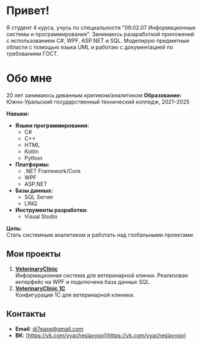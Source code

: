# Привет!

Я студент 4 курса, учусь по специальности "09.02.07 Информационные системы и программирование". Занимаюсь разаработкой приложений с использованием C#, WPF, ASP.NET и SQL. Моделирую предметные области с помощью языка UML и работаю с документацией по требованиям ГОСТ.

# Обо мне
20 лет
занимаюсь диванным критиком/аналитиком
**Образование:**  
Южно-Уральский государственный технический колледж, 2021–2025

**Навыки:**  
- **Языки программирования:**  
  - C#  
  - C++  
  - HTML  
  - Kotlin  
  - Python  
- **Платформы:**  
  - .NET Framework/Core  
  - WPF  
  - ASP.NET  
- **Базы данных:**  
  - SQL Server  
  - LINQ  
- **Инструменты разработки:**  
  - Visual Studio  

**Цель:**  
Стать системным аналитиком и работать над глобальными проектами.


## Мои проекты
1. **[VeterinaryClinic](https://github.com/69Loony69/VeterinaryClinic)**  
   Информационная система для ветеринарной клинки. Реализован интерфейс на WPF и подключена база данных SQL.  
2. **[VeterinaryClinic 1С](https://github.com/69Loony69/VeterinaryClinic_1-)**  
   Конфигурация 1С для ветеринарной клиники.

## Контакты
- **Email**: [di7ease@gmail.com](mailto:di7ease@gmail.com)  
- **ВК**: [https://vk.com/vyacheslavyoo](https://vk.com/vyacheslavyoo)  
